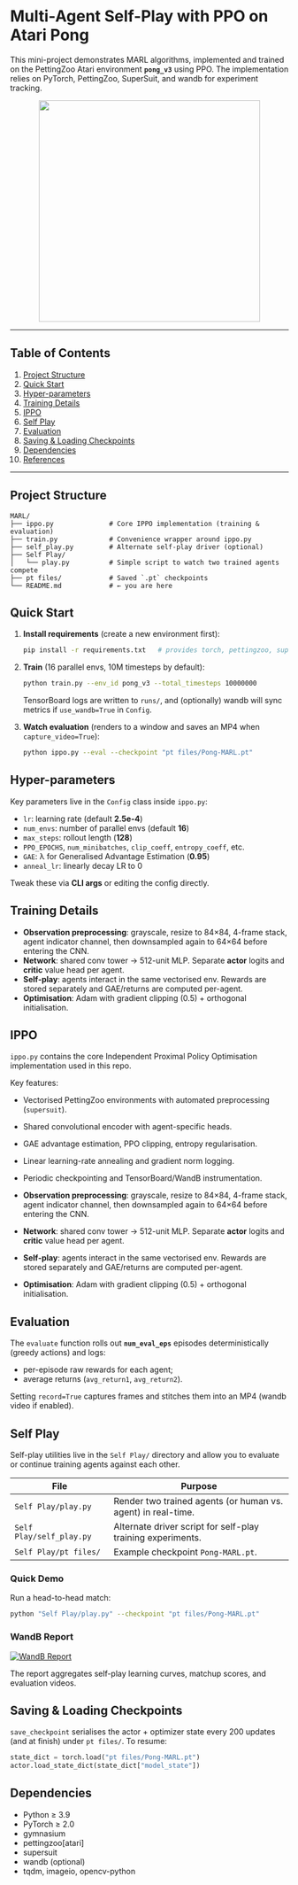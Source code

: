 # Multi-Agent Self-Play with PPO on Atari Pong

This mini-project demonstrates MARL algorithms, implemented and trained on the PettingZoo Atari environment **`pong_v3`** using PPO. The implementation relies on PyTorch, PettingZoo, SuperSuit, and wandb for experiment tracking.

<p align="center">
  <img src="https://github.com/PettingZoo-Team/PettingZoo/raw/master/imgs/pong.gif" width="400"/>
</p>

---

## Table of Contents
1. [Project Structure](#project-structure)
2. [Quick Start](#quick-start)
3. [Hyper-parameters](#hyper-parameters)
4. [Training Details](#training-details)
5. [IPPO](#ippo)
6. [Self Play](#self-play)
7. [Evaluation](#evaluation)
8. [Saving & Loading Checkpoints](#saving--loading-checkpoints)
9. [Dependencies](#dependencies)
10. [References](#references)

---

## Project Structure
```
MARL/
├── ippo.py              # Core IPPO implementation (training & evaluation)
├── train.py             # Convenience wrapper around ippo.py
├── self_play.py         # Alternate self-play driver (optional)
├── Self Play/
│   └── play.py          # Simple script to watch two trained agents compete
├── pt files/            # Saved `.pt` checkpoints
└── README.md            # ← you are here
```

## Quick Start
1. **Install requirements** (create a new environment first):
   ```bash
   pip install -r requirements.txt   # provides torch, pettingzoo, supersuit, wandb, tqdm, imageio …
   ```

2. **Train** (16 parallel envs, 10M timesteps by default):
   ```bash
   python train.py --env_id pong_v3 --total_timesteps 10000000
   ```
   TensorBoard logs are written to `runs/`, and (optionally) wandb will sync metrics if `use_wandb=True` in `Config`.

3. **Watch evaluation** (renders to a window and saves an MP4 when `capture_video=True`):
   ```bash
   python ippo.py --eval --checkpoint "pt files/Pong-MARL.pt"
   ```

## Hyper-parameters
Key parameters live in the `Config` class inside `ippo.py`:
* `lr`: learning rate (default **2.5e-4**)
* `num_envs`: number of parallel envs (default **16**)
* `max_steps`: rollout length (**128**)
* `PPO_EPOCHS`, `num_minibatches`, `clip_coeff`, `entropy_coeff`, etc.
* `GAE`: λ for Generalised Advantage Estimation (**0.95**)
* `anneal_lr`: linearly decay LR to 0

Tweak these via **CLI args** or editing the config directly.

## Training Details
* **Observation preprocessing**: grayscale, resize to 84×84, 4-frame stack, agent indicator channel, then downsampled again to 64×64 before entering the CNN.
* **Network**: shared conv tower → 512-unit MLP. Separate **actor** logits and **critic** value head per agent.
* **Self-play**: agents interact in the same vectorised env. Rewards are stored separately and GAE/returns are computed per-agent.
* **Optimisation**: Adam with gradient clipping (0.5) + orthogonal initialisation.

## IPPO
`ippo.py` contains the core Independent Proximal Policy Optimisation implementation used in this repo.

Key features:
* Vectorised PettingZoo environments with automated preprocessing (`supersuit`).
* Shared convolutional encoder with agent-specific heads.
* GAE advantage estimation, PPO clipping, entropy regularisation.
* Linear learning-rate annealing and gradient norm logging.
* Periodic checkpointing and TensorBoard/WandB instrumentation.

* **Observation preprocessing**: grayscale, resize to 84×84, 4-frame stack, agent indicator channel, then downsampled again to 64×64 before entering the CNN.
* **Network**: shared conv tower → 512-unit MLP. Separate **actor** logits and **critic** value head per agent.
* **Self-play**: agents interact in the same vectorised env. Rewards are stored separately and GAE/returns are computed per-agent.
* **Optimisation**: Adam with gradient clipping (0.5) + orthogonal initialisation.

## Evaluation
The `evaluate` function rolls out **`num_eval_eps`** episodes deterministically (greedy actions) and logs:
* per-episode raw rewards for each agent;
* average returns (`avg_return1`, `avg_return2`).

Setting `record=True` captures frames and stitches them into an MP4 (wandb video if enabled).

## Self Play
Self-play utilities live in the `Self Play/` directory and allow you to evaluate or continue training agents against each other.

| File | Purpose |
|------|---------|
| `Self Play/play.py` | Render two trained agents (or human vs. agent) in real-time. |
| `Self Play/self_play.py` | Alternate driver script for self-play training experiments. |
| `Self Play/pt files/` | Example checkpoint `Pong-MARL.pt`. |

### Quick Demo
Run a head-to-head match:
```bash
python "Self Play/play.py" --checkpoint "pt files/Pong-MARL.pt"
```

### WandB Report
[![WandB Report](https://img.shields.io/badge/WandB-Report-blue?logo=wandb)](https://api.wandb.ai/links/rentio/a74ndy24)

The report aggregates self-play learning curves, matchup scores, and evaluation videos.
## Saving & Loading Checkpoints
`save_checkpoint` serialises the actor + optimizer state every 200 updates (and at finish) under `pt files/`.  To resume:
```python
state_dict = torch.load("pt files/Pong-MARL.pt")
actor.load_state_dict(state_dict["model_state"])
```

## Dependencies
* Python ≥ 3.9
* PyTorch ≥ 2.0
* gymnasium
* pettingzoo[atari]
* supersuit
* wandb (optional)
* tqdm, imageio, opencv-python
